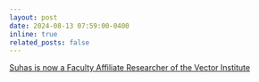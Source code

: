 ```yaml
---
layout: post
date: 2024-08-13 07:59:00-0400
inline: true
related_posts: false
---
```


[Suhas is now a Faculty Affiliate Researcher of the Vector Institute](https://vectorinstitute.ai/)